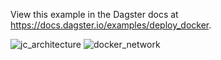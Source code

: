 View this example in the Dagster docs at https://docs.dagster.io/examples/deploy_docker.

![jc_architecture](https://github.com/sharanair29/ELT_Project/assets/94154731/2d787e29-4a91-401c-b63a-e7355d055333)
![docker_network](https://github.com/sharanair29/ELT_Project/assets/94154731/ac0c5107-40b1-4b8f-841d-3da5256f3957)

